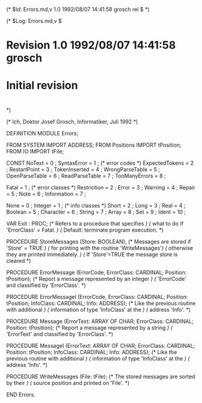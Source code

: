 (* $Id: Errors.md,v 1.0 1992/08/07 14:41:58 grosch rel $ *)

(* $Log: Errors.md,v $
# Revision 1.0  1992/08/07  14:41:58  grosch
# Initial revision
#
 *)

(* Ich, Doktor Josef Grosch, Informatiker, Juli 1992 *)

DEFINITION MODULE Errors;

FROM SYSTEM	IMPORT ADDRESS;
FROM Positions	IMPORT tPosition;
FROM IO		IMPORT tFile;

CONST
   NoText		= 0	;
   SyntaxError		= 1	;	(* error codes		*)
   ExpectedTokens	= 2	;
   RestartPoint		= 3	;
   TokenInserted	= 4	;
   WrongParseTable	= 5	;
   OpenParseTable	= 6	;
   ReadParseTable	= 7	;
   TooManyErrors	= 8	;

   Fatal		= 1	;	(* error classes	*)
   Restriction		= 2	;
   Error		= 3	;
   Warning		= 4	;
   Repair		= 5	;
   Note			= 6	;
   Information		= 7	;

   None			= 0	;
   Integer		= 1	;	(* info classes		*)
   Short		= 2	;
   Long			= 3	;
   Real			= 4	;
   Boolean		= 5	;
   Character		= 6	;
   String		= 7	;
   Array		= 8	;
   Set			= 9	;
   Ident		= 10	;

VAR	  Exit		: PROC;
			(* Refers to a procedure that specifies		*)
			(* what to do if 'ErrorClass' = Fatal.		*)
			(* Default: terminate program execution.	*)

PROCEDURE StoreMessages (Store: BOOLEAN);
			(* Messages are stored if 'Store' = TRUE	*)
			(* for printing with the routine 'WriteMessages'*)
			(* otherwise they are printed immediately.	*)
			(* If 'Store'=TRUE the message store is cleared.*)

PROCEDURE ErrorMessage	(ErrorCode, ErrorClass: CARDINAL; Position: tPosition);
			(* Report a message represented by an integer	*)
			(* 'ErrorCode' and classified by 'ErrorClass'.	*)

PROCEDURE ErrorMessageI	(ErrorCode, ErrorClass: CARDINAL; Position: tPosition;
			 InfoClass: CARDINAL; Info: ADDRESS);
			(* Like the previous routine with additional	*)
			(* information of type 'InfoClass' at the	*)
			(* address 'Info'.				*)

PROCEDURE Message  (ErrorText: ARRAY OF CHAR; ErrorClass: CARDINAL; Position: tPosition);
			(* Report a message represented by a string	*)
			(* 'ErrorText' and classified by 'ErrorClass'.	*)

PROCEDURE MessageI (ErrorText: ARRAY OF CHAR; ErrorClass: CARDINAL; Position: tPosition;
			 InfoClass: CARDINAL; Info: ADDRESS);
			(* Like the previous routine with additional	*)
			(* information of type 'InfoClass' at the	*)
			(* address 'Info'.				*)

PROCEDURE WriteMessages	(File: tFile);
			(* The stored messages are sorted by their	*)
			(* source position and printed on 'File'.	*)

END Errors.
